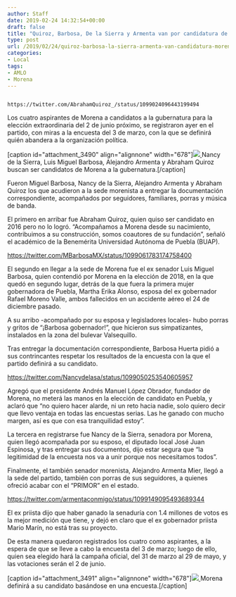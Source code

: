 ```yaml
---
author: Staff
date: 2019-02-24 14:32:54+00:00
draft: false
title: "Quiroz, Barbosa, De la Sierra y Armenta van por candidatura de Morena"
type: post
url: /2019/02/24/quiroz-barbosa-la-sierra-armenta-van-candidatura-morena/
categories:
- Local
tags:
- AMLO
- Morena
---
```



				https://twitter.com/AbrahamQuiroz_/status/1099024096443199494

Los cuatro aspirantes de Morena a candidatos a la gubernatura para la elección extraordinaria del 2 de junio próximo, se registraron ayer en el partido, con miras a la encuesta del 3 de marzo, con la que se definirá quién abandera a la organización política.

[caption id="attachment_3490" align="alignnone" width="678"][![](/uploads/2019/02/Morena1-1.jpg)
](/uploads/2019/02/Morena1-1.jpg) Nancy de la Sierra, Luis Miguel Barbosa, Alejandro Armenta y Abraham Quiroz buscan ser candidatos de Morena a la gubernatura.[/caption]

Fueron Miguel Barbosa, Nancy de la Sierra, Alejandro Armenta y Abraham Quiroz los que acudieron a la sede morenista a entregar la documentación correspondiente, acompañados por seguidores, familiares, porras y música de banda.

El primero en arribar fue Abraham Quiroz, quien quiso ser candidato en 2016 pero no lo logró. “Acompañamos a Morena desde su nacimiento, contribuimos a su construcción, somos coautores de su fundación”, señaló el académico de la Benemérita Universidad Autónoma de Puebla (BUAP).

https://twitter.com/MBarbosaMX/status/1099061783174758400

El segundo en llegar a la sede de Morena fue el ex senador Luis Miguel Barbosa, quien contendió por Morena en la elección de 2018, en la que quedó en segundo lugar, detrás de la que fuera la primera mujer gobernadora de Puebla, Martha Erika Alonso, esposa del ex gobernador Rafael Moreno Valle, ambos fallecidos en un accidente aéreo el 24 de diciembre pasado.

A su arribo -acompañado por su esposa y legisladores locales- hubo porras y gritos de “¡Barbosa gobernador!”, que hicieron sus simpatizantes, instalados en la zona del bulevar Valsequillo.

Tras entregar la documentación correspondiente, Barbosa Huerta pidió a sus contrincantes respetar los resultados de la encuesta con la que el partido definirá a su candidato.

https://twitter.com/Nancydelasa/status/1099050253540605957

Agregó que el presidente Andrés Manuel López Obrador, fundador de Morena, no meterá las manos en la elección de candidato en Puebla, y aclaró que “no quiero hacer alarde, ni un reto hacia nadie, solo quiero decir que llevo ventaja en todas las encuestas serias. Las he ganado con mucho margen, así es que con esa tranquilidad estoy”.

La tercera en registrarse fue Nancy de la Sierra, senadora por Morena, quien llegó acompañada por su esposo, el diputado local José Juan Espinosa, y tras entregar sus documentos, dijo estar segura que “la legitimidad de la encuesta nos va a unir porque nos necesitamos todos”.

Finalmente, el también senador morenista, Alejandro Armenta Mier, llegó a la sede del partido, también con porras de sus seguidores, a quienes ofreció acabar con el “PRIMOR” en el estado.

https://twitter.com/armentaconmigo/status/1099149095493689344

El ex priista dijo que haber ganado la senaduría con 1.4 millones de votos es la mejor medición que tiene, y dejó en claro que el ex gobernador priista Mario Marín, no está tras su proyecto.

De esta manera quedaron registrados los cuatro como aspirantes, a la espera de que se lleve a cabo la encuesta del 3 de marzo; luego de ello, quien sea elegido hará la campaña oficial, del 31 de marzo al 29 de mayo, y las votaciones serán el 2 de junio.

[caption id="attachment_3491" align="alignnone" width="678"][![](/uploads/2019/02/Morena2-1.jpg)
](/uploads/2019/02/Morena2-1.jpg) Morena definirá a su candidato basándose en una encuesta.[/caption]		
